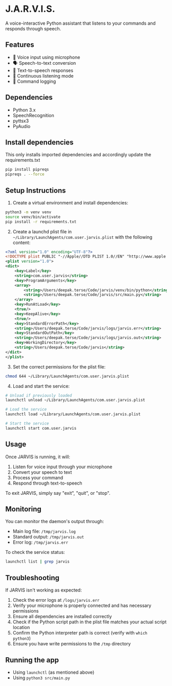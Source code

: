 # J.A.R.V.I.S.

A voice-interactive Python assistant that listens to your commands and responds through speech.

## Features

- 🎤 Voice input using microphone
- 🗣️ Speech-to-text conversion
- 💬 Text-to-speech responses
- 🔄 Continuous listening mode
- 📝 Command logging

## Dependencies

- Python 3.x
- SpeechRecognition
- pyttsx3
- PyAudio


## Install dependencies
This only installs imported dependencies and accordingly update the requirements.txt
```bash
pip install pipreqs
pipreqs . --force
```

## Setup Instructions

1. Create a virtual environment and install dependencies:
```bash
python3 -m venv venv
source venv/bin/activate
pip install -r requirements.txt
```

2. Create a launchd plist file in `~/Library/LaunchAgents/com.user.jarvis.plist` with the following content:

```xml
<?xml version="1.0" encoding="UTF-8"?>
<!DOCTYPE plist PUBLIC "-//Apple//DTD PLIST 1.0//EN" "http://www.apple.com/DTDs/PropertyList-1.0.dtd">
<plist version="1.0">
<dict>
    <key>Label</key>
    <string>com.user.jarvis</string>
    <key>ProgramArguments</key>
    <array>
        <string>/Users/deepak.terse/Code/jarvis/venv/bin/python</string>
        <string>/Users/deepak.terse/Code/jarvis/src/main.py</string>
    </array>
    <key>RunAtLoad</key>
    <true/>
    <key>KeepAlive</key>
    <true/>
    <key>StandardErrorPath</key>
    <string>/Users/deepak.terse/Code/jarvis/logs/jarvis.err</string>
    <key>StandardOutPath</key>
    <string>/Users/deepak.terse/Code/jarvis/logs/jarvis.out</string>
    <key>WorkingDirectory</key>
    <string>/Users/deepak.terse/Code/jarvis</string>
</dict>
</plist>
```

3. Set the correct permissions for the plist file:
```bash
chmod 644 ~/Library/LaunchAgents/com.user.jarvis.plist
```

4. Load and start the service:
```bash
# Unload if previously loaded
launchctl unload ~/Library/LaunchAgents/com.user.jarvis.plist

# Load the service
launchctl load ~/Library/LaunchAgents/com.user.jarvis.plist

# Start the service
launchctl start com.user.jarvis
```

## Usage

Once JARVIS is running, it will:
1. Listen for voice input through your microphone
2. Convert your speech to text
3. Process your command
4. Respond through text-to-speech

To exit JARVIS, simply say "exit", "quit", or "stop".

## Monitoring

You can monitor the daemon's output through:
- Main log file: `/tmp/jarvis.log`
- Standard output: `/tmp/jarvis.out`
- Error log: `/tmp/jarvis.err`

To check the service status:
```bash
launchctl list | grep jarvis
```

## Troubleshooting

If JARVIS isn't working as expected:
1. Check the error logs at `/logs/jarvis.err`
2. Verify your microphone is properly connected and has necessary permissions
3. Ensure all dependencies are installed correctly
4. Check if the Python script path in the plist file matches your actual script location
5. Confirm the Python interpreter path is correct (verify with `which python3`)
6. Ensure you have write permissions to the `/tmp` directory

## Running the app

- Using `launchctl` (as mentioned above)
- Using `python3 src/main.py`

